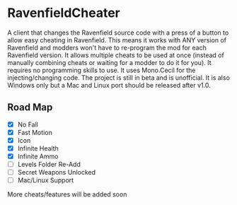 # RavenfieldCheater
A client that changes the Ravenfield source code with a press of a button to allow easy cheating in Ravenfield. This means it works with ANY version of Ravenfield and modders won't have to re-program the mod for each Ravenfield version. It allows multiple cheats to be used at once (instead of manually combining cheats or waiting for a modder to do it for you). It requires no programming skills to use. It uses Mono.Cecil for the injecting/changing code. The project is still in beta and is unofficial. It is also Windows only but a Mac and Linux port should be released after v1.0.

## Road Map
- [x] No Fall
- [x] Fast Motion
- [x] Icon
- [x] Infinite Health
- [x] Infinite Ammo
- [ ] Levels Folder Re-Add
- [ ] Secret Weapons Unlocked
- [ ] Mac/Linux Support

More cheats/features will be added soon
